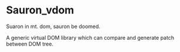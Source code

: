 # Sauron_vdom

Suaron in mt. dom, sauron be doomed.

A generic virtual DOM library which can compare and generate patch between DOM tree.
